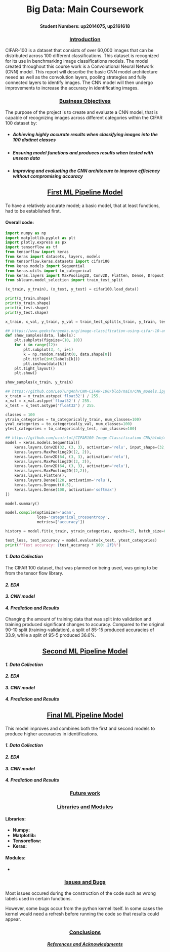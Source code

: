 # <p align=center>Big Data: Main Coursework

#### <p align=center>Student Numbers: up2014075, up2161618

### <u><p align=center>**Introduction** </u>

 CIFAR-100 is a dataset that consists of over 60,000 images that can be distributed across 100 different classifications. This dataset is recognized for its use in benchmarking image classifications models. The model created throughout this course work is a Convolutional Neural Network (CNN) model. This report will describe the basic CNN model architecture neeed as well as the convolution layers, pooling strategies and fully connected layers to identify images. The CNN model will then undergo improvements to increase the accuracy in identificating images. 

### <u><p align=center>**Business Objectives** </u>
The purpose of the project is to create and evaluate a CNN model, that is capable of recognizing images across different categories within the CIFAR 100 dataset by:

- ##### Achieving highly accurate results when classifying images into the 100 distinct classes
- ##### Ensuring model functions and produces results when tested with unseen data 
- ##### Improving and evaluating the CNN architecure to improve efficiency without compromising accuracy

## <u><p align=center>**First ML Pipeline Model**</u>

To have a relatively accurate model; a basic model, that at least functions, had to be established first.

#### **Overall code:**

```python
import numpy as np
import matplotlib.pyplot as plt
import plotly.express as px
import tensorflow as tf
from tensorflow import keras
from keras import datasets, layers, models
from tensorflow.keras.datasets import cifar100
from keras.models import Sequential
from keras.utils import to_categorical
from keras.layers import MaxPooling2D, Conv2D, Flatten, Dense, Dropout, Activation
from sklearn.model_selection import train_test_split

(x_train, y_train), (x_test, y_test) = cifar100.load_data()

print(x_train.shape)
print(y_train.shape)
print(x_test.shape)
print(y_test.shape)

x_train, x_val, y_train, y_val = train_test_split(x_train, y_train, test_size=0.1, random_state=42)

## https://www.geeksforgeeks.org/image-classification-using-cifar-10-and-cifar-100-dataset-in-tensorflow/
def show_samples(data, labels):
    plt.subplots(figsize=(10, 10))
    for i in range(12):
        plt.subplot(3, 4, i+1)
        k = np.random.randint(0, data.shape[0])
        plt.title(int(labels[k]))
        plt.imshow(data[k])
    plt.tight_layout()
    plt.show()

show_samples(x_train, y_train)

## https://github.com/LeoTungAnh/CNN-CIFAR-100/blob/main/CNN_models.ipynb
x_train = x_train.astype('float32') / 255.
x_val = x_val.astype('float32') / 255.
x_test = x_test.astype('float32') / 255. 

classes = 100
ytrain_categories = to_categorical(y_train, num_classes=100)
yval_categories = to_categorical(y_val, num_classes=100)
ytest_categories = to_categorical(y_test, num_classes=100)

## https://github.com/uzairlol/CIFAR100-Image-Classification-CNN/blob/main/Item%20Image%20Model%20Training%20and%20Evaluation.ipynb
model = keras.models.Sequential([
    keras.layers.Conv2D(32, (3, 3), activation='relu', input_shape=(32, 32, 3)),
    keras.layers.MaxPooling2D((2, 2)),
    keras.layers.Conv2D(64, (3, 3), activation='relu'),
    keras.layers.MaxPooling2D((2, 2)),
    keras.layers.Conv2D(64, (3, 3), activation='relu'),
    keras.layers.MaxPooling2D((2,2)),
    keras.layers.Flatten(),
    keras.layers.Dense(128, activation='relu'),
    keras.layers.Dropout(0.5),
    keras.layers.Dense(100, activation='softmax')
])

model.summary()

model.compile(optimizer='adam',
              loss='categorical_crossentropy',
              metrics=['accuracy'])

history = model.fit(x_train, ytrain_categories, epochs=25, batch_size=64, validation_data=(x_val, yval_categories))

test_loss, test_accuracy = model.evaluate(x_test, ytest_categories)
print(f"Test accuracy: {test_accuracy * 100:.2f}%") 
```

#### ***1. Data Collection***
The CIFAR 100 dataset, that was planned on being used, was going to be from the tensor flow library.

#### ***2. EDA***

#### ***3. CNN model***

#### ***4. Prediction and Results***
Changing the amount of training data that was split into validation and training produced significant changes to accuracy. Compared to the original 90-10 split (training-validation), a split of 85-15 produced accuracies of 33.9, while a split of 95-5 produced 36.6%.

## <u><p align=center>**Second ML Pipeline Model**</u>

#### ***1. Data Collection***

#### ***2. EDA***

#### ***3. CNN model***

#### ***4. Prediction and Results***

## <u><p align=center>**Final ML Pipeline Model**</u>
This model improves and combines both the first and second models to produce higher accuracies in identifications.

#### ***1. Data Collection***

#### ***2. EDA***

#### ***3. CNN model***

#### ***4. Prediction and Results***



### <u><p align=center> **Future work**</u>

### <u><p align=center> **Libraries and Modules**</u>
#### Libraries:
- **Numpy:**
- **Matplotlib:**
- **Tensoreflow:**
- **Keras:**

#### Modules:
-


### <u><p align=center> **Issues and Bugs**</u>
Most issues occured during the construction of the code such as wrong labels used in certain functions. 

However, some bugs occur from the python kernel itself. In some cases the kernel would need a refresh before running the code so that results could appear.
### <u><p align=center> **Conclusions**</u>

##### <u><p align=center>  **References and Acknowledgments**</u>